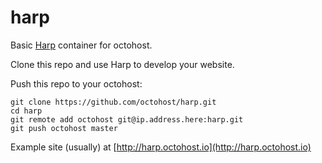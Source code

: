 harp
====

Basic [Harp](http://harpjs.com) container for octohost.

Clone this repo and use Harp to develop your website.

Push this repo to your octohost:

```
git clone https://github.com/octohost/harp.git
cd harp
git remote add octohost git@ip.address.here:harp.git
git push octohost master
```

Example site \(usually\) at [http://harp.octohost.io](http://harp.octohost.io)
